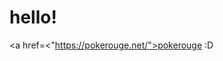 <!DOCTYPE html>
<html>

<head>
</head>

<body>
<h1>hello!</h1>

<a href=<"https://pokerouge.net/">pokerouge :D</a>
